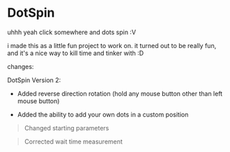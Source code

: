 # DotSpin
uhhh yeah click somewhere and dots spin :V

i made this as a little fun project to work on. it turned out to be really fun, and it's a nice way to kill time and tinker with :D

changes:

DotSpin Version 2:

+ Added reverse direction rotation (hold any mouse button other than left mouse button)

+ Added the ability to add your own dots in a custom position

> Changed starting parameters

> Corrected wait time measurement
